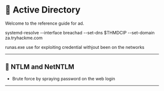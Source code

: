 # 🎡 Active Directory

Welcome to the reference guide for ad.

systemd-resolve --interface breachad --set-dns $THMDCIP --set-domain za.tryhackme.com

runas.exe
use for exploiting credential withjout been on the networks

---

## 🍉 NTLM and NetNTLM

- Brute force by spraying password on the web login

---
